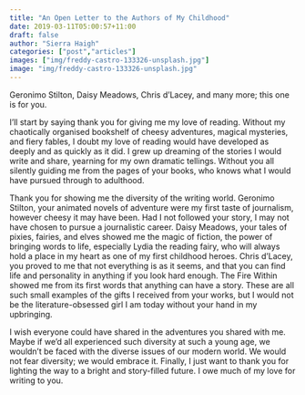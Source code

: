```yaml
---
title: "An Open Letter to the Authors of My Childhood"
date: 2019-03-11T05:00:57+11:00
draft: false
author: "Sierra Haigh"
categories: ["post","articles"]
images: ["img/freddy-castro-133326-unsplash.jpg"]
image: "img/freddy-castro-133326-unsplash.jpg"
---
```


Geronimo Stilton, Daisy Meadows, Chris d’Lacey, and many more; this one is for you.

I’ll start by saying thank you for giving me my love of reading. Without my chaotically organised
bookshelf of cheesy adventures, magical mysteries, and fiery fables, I doubt my love of reading
would have developed as deeply and as quickly as it did. I grew up dreaming of the stories I
would write and share, yearning for my own dramatic tellings. Without you all silently guiding me
from the pages of your books, who knows what I would have pursued through to adulthood.

Thank you for showing me the diversity of the writing world. Geronimo Stilton, your animated
novels of adventure were my first taste of journalism, however cheesy it may have been. Had I not
followed your story, I may not have chosen to pursue a journalistic career. Daisy Meadows, your
tales of pixies, fairies, and elves showed me the magic of fiction, the power of bringing words to
life, especially Lydia the reading fairy, who will always hold a place in my heart as one of my first
childhood heroes. Chris d’Lacey, you proved to me that not everything is as it seems, and that
you can find life and personality in anything if you look hard enough. The Fire Within showed me
from its first words that anything can have a story. These are all such small examples of the gifts I
received from your works, but I would not be the literature-obsessed girl I am today without your
hand in my upbringing.

I wish everyone could have shared in the adventures you shared with me. Maybe if we’d all
experienced such diversity at such a young age, we wouldn’t be faced with the diverse issues of
our modern world. We would not fear diversity; we would embrace it.
Finally, I just want to thank you for lighting the way to a bright and story-filled future. I owe much
of my love for writing to you.
